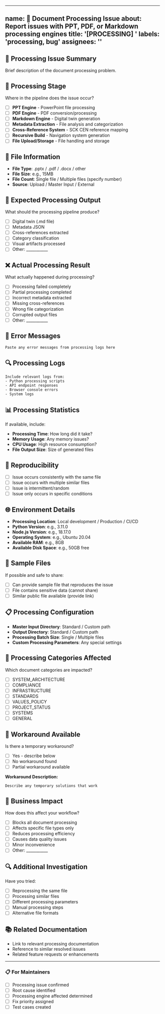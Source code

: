 
---
name: 📄 Document Processing Issue
about: Report issues with PPT, PDF, or Markdown processing engines
title: '[PROCESSING] '
labels: 'processing, bug'
assignees: ''
---

## 📄 Processing Issue Summary
Brief description of the document processing problem.

## 🔄 Processing Stage
Where in the pipeline does the issue occur?
- [ ] **PPT Engine** - PowerPoint file processing
- [ ] **PDF Engine** - PDF conversion/processing
- [ ] **Markdown Engine** - Digital twin generation
- [ ] **Metadata Extraction** - File analysis and categorization
- [ ] **Cross-Reference System** - SCK CEN reference mapping
- [ ] **Recursive Build** - Navigation system generation
- [ ] **File Upload/Storage** - File handling and storage

## 📁 File Information
- **File Type**: .pptx / .pdf / .docx / other
- **File Size**: e.g., 15MB
- **File Count**: Single file / Multiple files (specify number)
- **Source**: Upload / Master Input / External

## 🎯 Expected Processing Output
What should the processing pipeline produce?
- [ ] Digital twin (.md file)
- [ ] Metadata JSON
- [ ] Cross-references extracted
- [ ] Category classification
- [ ] Visual artifacts processed
- [ ] Other: ___________

## ❌ Actual Processing Result
What actually happened during processing?
- [ ] Processing failed completely
- [ ] Partial processing completed
- [ ] Incorrect metadata extracted
- [ ] Missing cross-references
- [ ] Wrong file categorization
- [ ] Corrupted output files
- [ ] Other: ___________

## 📝 Error Messages
```
Paste any error messages from processing logs here
```

## 🔍 Processing Logs
```
Include relevant logs from:
- Python processing scripts
- API endpoint responses
- Browser console errors
- System logs
```

## 📊 Processing Statistics
If available, include:
- **Processing Time**: How long did it take?
- **Memory Usage**: Any memory issues?
- **CPU Usage**: High resource consumption?
- **File Output Size**: Size of generated files

## 🧪 Reproducibility
- [ ] Issue occurs consistently with the same file
- [ ] Issue occurs with multiple similar files
- [ ] Issue is intermittent/random
- [ ] Issue only occurs in specific conditions

## 🌐 Environment Details
- **Processing Location**: Local development / Production / CI/CD
- **Python Version**: e.g., 3.11.0
- **Node.js Version**: e.g., 18.17.0
- **Operating System**: e.g., Ubuntu 20.04
- **Available RAM**: e.g., 8GB
- **Available Disk Space**: e.g., 50GB free

## 🔗 Sample Files
If possible and safe to share:
- [ ] Can provide sample file that reproduces the issue
- [ ] File contains sensitive data (cannot share)
- [ ] Similar public file available (provide link)

## 📋 Processing Configuration
- **Master Input Directory**: Standard / Custom path
- **Output Directory**: Standard / Custom path
- **Processing Batch Size**: Single / Multiple files
- **Custom Processing Parameters**: Any special settings

## 🎯 Processing Categories Affected
Which document categories are impacted?
- [ ] SYSTEM_ARCHITECTURE
- [ ] COMPLIANCE
- [ ] INFRASTRUCTURE  
- [ ] STANDARDS
- [ ] VALUES_POLICY
- [ ] PROJECT_STATUS
- [ ] SYSTEMS
- [ ] GENERAL

## 🔄 Workaround Available
Is there a temporary workaround?
- [ ] Yes - describe below
- [ ] No workaround found
- [ ] Partial workaround available

**Workaround Description:**
```
Describe any temporary solutions that work
```

## 🎯 Business Impact
How does this affect your workflow?
- [ ] Blocks all document processing
- [ ] Affects specific file types only
- [ ] Reduces processing efficiency
- [ ] Causes data quality issues
- [ ] Minor inconvenience
- [ ] Other: ___________

## 🔍 Additional Investigation
Have you tried:
- [ ] Reprocessing the same file
- [ ] Processing similar files
- [ ] Different processing parameters
- [ ] Manual processing steps
- [ ] Alternative file formats

## 📚 Related Documentation
- Link to relevant processing documentation
- Reference to similar resolved issues
- Related feature requests or enhancements

---

### 📋 For Maintainers
- [ ] Processing issue confirmed
- [ ] Root cause identified
- [ ] Processing engine affected determined
- [ ] Fix priority assigned
- [ ] Test cases created
